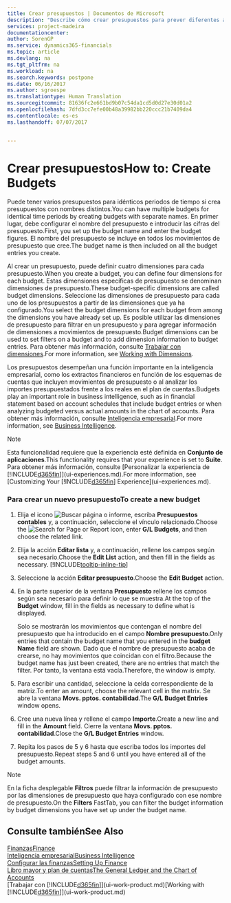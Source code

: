 ```yaml
---
title: Crear presupuestos | Documentos de Microsoft
description: "Describe cómo crear presupuestos para prever diferentes actividades financieras y asigne dimensiones para fines de inteligencia empresarial."
services: project-madeira
documentationcenter: 
author: SorenGP
ms.service: dynamics365-financials
ms.topic: article
ms.devlang: na
ms.tgt_pltfrm: na
ms.workload: na
ms.search.keywords: postpone
ms.date: 06/16/2017
ms.author: sgroespe
ms.translationtype: Human Translation
ms.sourcegitcommit: 81636fc2e661bd9b07c54da1cd5d0d27e30d01a2
ms.openlocfilehash: 7dfd3cc7efe00b48a39982bb220ccc21b7409da4
ms.contentlocale: es-es
ms.lasthandoff: 07/07/2017


---
```

# <a name="how-to-create--budgets"></a><span data-ttu-id="8e201-103">Crear presupuestos</span><span class="sxs-lookup"><span data-stu-id="8e201-103">How to: Create  Budgets</span></span>
<span data-ttu-id="8e201-104">Puede tener varios presupuestos para idénticos periodos de tiempo si crea presupuestos con nombres distintos.</span><span class="sxs-lookup"><span data-stu-id="8e201-104">You can have multiple budgets for identical time periods by creating budgets with separate names.</span></span> <span data-ttu-id="8e201-105">En primer lugar, debe configurar el nombre del presupuesto e introducir las cifras del presupuesto.</span><span class="sxs-lookup"><span data-stu-id="8e201-105">First, you set up the budget name and enter the budget figures.</span></span> <span data-ttu-id="8e201-106">El nombre del presupuesto se incluye en todos los movimientos de presupuesto que cree.</span><span class="sxs-lookup"><span data-stu-id="8e201-106">The budget name is then included on all the budget entries you create.</span></span>  

 <span data-ttu-id="8e201-107">Al crear un presupuesto, puede definir cuatro dimensiones para cada presupuesto.</span><span class="sxs-lookup"><span data-stu-id="8e201-107">When you create a budget, you can define four dimensions for each budget.</span></span> <span data-ttu-id="8e201-108">Estas dimensiones específicas de presupuesto se denominan dimensiones de presupuesto.</span><span class="sxs-lookup"><span data-stu-id="8e201-108">These budget\-specific dimensions are called budget dimensions.</span></span> <span data-ttu-id="8e201-109">Seleccione las dimensiones de presupuesto para cada uno de los presupuestos a partir de las dimensiones que ya ha configurado.</span><span class="sxs-lookup"><span data-stu-id="8e201-109">You select the budget dimensions for each budget from among the dimensions you have already set up.</span></span> <span data-ttu-id="8e201-110">Es posible utilizar las dimensiones de presupuesto para filtrar en un presupuesto y para agregar información de dimensiones a movimientos de presupuesto.</span><span class="sxs-lookup"><span data-stu-id="8e201-110">Budget dimensions can be used to set filters on a budget and to add dimension information to budget entries.</span></span> <span data-ttu-id="8e201-111">Para obtener más información, consulte [Trabajar con dimensiones](finance-dimensions.md).</span><span class="sxs-lookup"><span data-stu-id="8e201-111">For more information, see [Working with Dimensions](finance-dimensions.md).</span></span>

 <span data-ttu-id="8e201-112">Los presupuestos desempeñan una función importante en la inteligencia empresarial, como los extractos financieros en función de los esquemas de cuentas que incluyen movimientos de presupuesto o al analizar los importes presupuestados frente a los reales en el plan de cuentas.</span><span class="sxs-lookup"><span data-stu-id="8e201-112">Budgets play an important role in business intelligence, such as in financial statement based on account schedules that include budget entries or when analyzing budgeted versus actual amounts in the chart of accounts.</span></span> <span data-ttu-id="8e201-113">Para obtener más información, consulte [Inteligencia empresarial](bi.md).</span><span class="sxs-lookup"><span data-stu-id="8e201-113">For more information, see [Business Intelligence](bi.md).</span></span>   

 > [!NOTE]  
>   <span data-ttu-id="8e201-114">Esta funcionalidad requiere que la experiencia esté definida en **Conjunto de aplicaciones**.</span><span class="sxs-lookup"><span data-stu-id="8e201-114">This functionality requires that your experience is set to **Suite**.</span></span> <span data-ttu-id="8e201-115">Para obtener más información, consulte [Personalizar la experiencia de [!INCLUDE[d365fin](includes/d365fin_md.md)]](ui-experiences.md).</span><span class="sxs-lookup"><span data-stu-id="8e201-115">For more information, see [Customizing Your [!INCLUDE[d365fin](includes/d365fin_md.md)] Experience](ui-experiences.md).</span></span>  

### <a name="to-create-a-new-budget"></a><span data-ttu-id="8e201-116">Para crear un nuevo presupuesto</span><span class="sxs-lookup"><span data-stu-id="8e201-116">To create a new budget</span></span>  

1. <span data-ttu-id="8e201-117">Elija el icono ![Buscar página o informe](media/ui-search/search_small.png "icono Buscar página o informe"), escriba **Presupuestos contables** y, a continuación, seleccione el vínculo relacionado.</span><span class="sxs-lookup"><span data-stu-id="8e201-117">Choose the ![Search for Page or Report](media/ui-search/search_small.png "Search for Page or Report icon") icon, enter **G/L Budgets**, and then choose the related link.</span></span>  
2. <span data-ttu-id="8e201-118">Elija la acción **Editar lista** y, a continuación, rellene los campos según sea necesario.</span><span class="sxs-lookup"><span data-stu-id="8e201-118">Choose the **Edit List** action, and then fill in the fields as necessary.</span></span> [!INCLUDE[tooltip-inline-tip](includes/tooltip-inline-tip_md.md)]  
3. <span data-ttu-id="8e201-119">Seleccione la acción **Editar presupuesto**.</span><span class="sxs-lookup"><span data-stu-id="8e201-119">Choose the **Edit Budget** action.</span></span>
4. <span data-ttu-id="8e201-120">En la parte superior de la ventana **Presupuesto** rellene los campos según sea necesario para definir lo que se muestra.</span><span class="sxs-lookup"><span data-stu-id="8e201-120">At the top of the **Budget** window, fill in the fields as necessary to define what is displayed.</span></span>  

    <span data-ttu-id="8e201-121">Solo se mostrarán los movimientos que contengan el nombre del presupuesto que ha introducido en el campo **Nombre presupuesto**.</span><span class="sxs-lookup"><span data-stu-id="8e201-121">Only entries that contain the budget name that you entered in the **budget Name** field are shown.</span></span> <span data-ttu-id="8e201-122">Dado que el nombre de presupuesto acaba de crearse, no hay movimientos que coincidan con el filtro.</span><span class="sxs-lookup"><span data-stu-id="8e201-122">Because the budget name has just been created, there are no entries that match the filter.</span></span> <span data-ttu-id="8e201-123">Por tanto, la ventana está vacía.</span><span class="sxs-lookup"><span data-stu-id="8e201-123">Therefore, the window is empty.</span></span>  
5. <span data-ttu-id="8e201-124">Para escribir una cantidad, seleccione la celda correspondiente de la matriz.</span><span class="sxs-lookup"><span data-stu-id="8e201-124">To enter an amount, choose the relevant cell in the matrix.</span></span> <span data-ttu-id="8e201-125">Se abre la ventana **Movs. pptos. contabilidad**.</span><span class="sxs-lookup"><span data-stu-id="8e201-125">The **G/L Budget Entries** window opens.</span></span>  
6. <span data-ttu-id="8e201-126">Cree una nueva línea y rellene el campo **Importe**.</span><span class="sxs-lookup"><span data-stu-id="8e201-126">Create a new line and fill in the **Amount** field.</span></span> <span data-ttu-id="8e201-127">Cierre la ventana **Movs. pptos. contabilidad**.</span><span class="sxs-lookup"><span data-stu-id="8e201-127">Close the **G/L Budget Entries** window.</span></span>  
7. <span data-ttu-id="8e201-128">Repita los pasos de 5 y 6 hasta que escriba todos los importes del presupuesto.</span><span class="sxs-lookup"><span data-stu-id="8e201-128">Repeat steps 5 and 6 until you have entered all of the budget amounts.</span></span>  

> [!NOTE]  
>  <span data-ttu-id="8e201-129">En la ficha desplegable **Filtros** puede filtrar la información de presupuesto por las dimensiones de presupuesto que haya configurado con ese nombre de presupuesto.</span><span class="sxs-lookup"><span data-stu-id="8e201-129">On the **Filters** FastTab, you can filter the budget information by budget dimensions you have set up under the budget name.</span></span>   

## <a name="see-also"></a><span data-ttu-id="8e201-130">Consulte también</span><span class="sxs-lookup"><span data-stu-id="8e201-130">See Also</span></span>
[<span data-ttu-id="8e201-131">Finanzas</span><span class="sxs-lookup"><span data-stu-id="8e201-131">Finance</span></span>](finance.md)  
[<span data-ttu-id="8e201-132">Inteligencia empresarial</span><span class="sxs-lookup"><span data-stu-id="8e201-132">Business Intelligence</span></span>](bi.md)  
[<span data-ttu-id="8e201-133">Configurar las finanzas</span><span class="sxs-lookup"><span data-stu-id="8e201-133">Setting Up Finance</span></span>](finance-setup-finance.md)  
[<span data-ttu-id="8e201-134">Libro mayor y plan de cuentas</span><span class="sxs-lookup"><span data-stu-id="8e201-134">The General Ledger and the Chart of Accounts</span></span>](finance-general-ledger.md)  
<span data-ttu-id="8e201-135">[Trabajar con [!INCLUDE[d365fin](includes/d365fin_md.md)]](ui-work-product.md)</span><span class="sxs-lookup"><span data-stu-id="8e201-135">[Working with [!INCLUDE[d365fin](includes/d365fin_md.md)]](ui-work-product.md)</span></span>  

